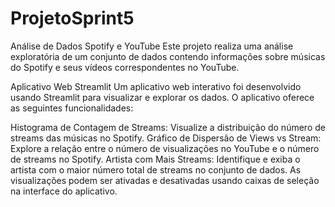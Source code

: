 # ProjetoSprint5
Análise de Dados Spotify e YouTube
Este projeto realiza uma análise exploratória de um conjunto de dados contendo informações sobre músicas do Spotify e seus vídeos correspondentes no YouTube.

Aplicativo Web Streamlit
Um aplicativo web interativo foi desenvolvido usando Streamlit para visualizar e explorar os dados. O aplicativo oferece as seguintes funcionalidades:

Histograma de Contagem de Streams: Visualize a distribuição do número de streams das músicas no Spotify.
Gráfico de Dispersão de Views vs Stream: Explore a relação entre o número de visualizações no YouTube e o número de streams no Spotify.
Artista com Mais Streams: Identifique e exiba o artista com o maior número total de streams no conjunto de dados.
As visualizações podem ser ativadas e desativadas usando caixas de seleção na interface do aplicativo.
